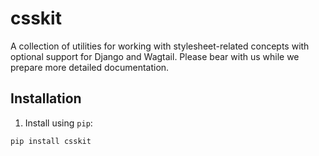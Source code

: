 csskit
==================

A collection of utilities for working with stylesheet-related concepts with optional support for Django and Wagtail. Please bear with us while we prepare more detailed documentation.


Installation
------------

1. Install using `pip`:
  ```shell
  pip install csskit
  ```
